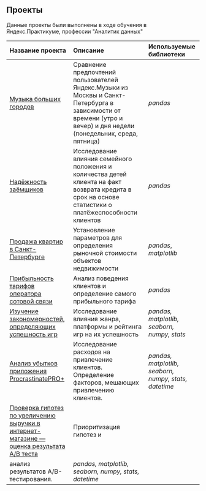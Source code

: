 ## Проекты

Данные проекты были выполнены в ходе обучения в Яндекс.Практикуме, профессии "Аналитик данных"

| Название проекта | Описание | Используемые библиотеки | 
| :---------------------- | :---------------------- | :---------------------- |
| [Музыка больших городов](big_сities_music/yandex_music.ipynb) | Сравнение предпочтений пользователей Яндекс.Музыки из Москвы и Санкт-Петербурга в зависимости от времени (утро и вечер) и дня недели (понедельник, среда, пятница)| *pandas* |
| [Надёжность заёмщиков](reliability_of_borrowers/data_of_bank.ipynb) | Исследование влияния семейного положения и количества детей клиента на факт возврата кредита в срок на основе статистики о платёжеспособности клиентов | *pandas* |
| [Продажа квартир в Санкт-Петербурге](real_property/sales_appartments.ipynb) | Установление параметров для определения рыночной стоимости объектов недвижимости | *pandas*, *matplotlib* |
| [Прибыльность тарифов оператора сотовой связи](cellular_communication/two_tariffs.ipynb) | Анализ поведения клиентов и определение самого прибыльного тарифа | *pandas* |
| [Изучение закономерностей, определяющих успешность игр](computer_games/succeful_games.ipynb) | Исследование влияния жанра, платформы и рейтинга игр на их успешность | *pandas, matplotlib, seaborn, numpy, stats* |
| [Анализ убытков приложения ProcrastinatePRO+](ad_channels/procrastinate.ipynb) | Исследование расходов на привлечение клиентов. Определение факторов, мешающих привлечению клиентов. | *pandas, matplotlib, seaborn, numpy, stats, datetime* |
| [Проверка гипотез по увеличению выручки в интернет-магазине — оценка результата A/B теста](ad_channels/procrastinate.ipynb) | Приоритизация гипотез и
анализ результатов A/B-тестирования. | *pandas, matplotlib, seaborn, numpy, stats, datetime* |
